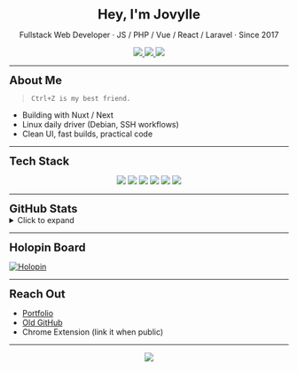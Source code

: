 <p align="center"><strong style="font-size: 1.5rem;">Hey, I'm Jovylle</strong></p>
<p align="center">Fullstack Web Developer · JS / PHP / Vue / React / Laravel · Since 2017</p>


<p align="center">
  <a href="https://jovylle.com" target="_blank">
    <img src="https://img.shields.io/badge/Visit%20Portfolio-000?style=for-the-badge&logo=firefox&logoColor=white" />
  </a>
  <a href="https://github.com/jovyllebermudez-old" target="_blank">
    <img src="https://img.shields.io/badge/Old%20GitHub-555?style=for-the-badge&logo=github&logoColor=white" />
  </a>
  <a href="#" target="_blank">
    <img src="https://img.shields.io/badge/Chrome%20Extension-Used%20by%20100%2B-blue?style=for-the-badge&logo=google-chrome&logoColor=white" />
  </a>
</p>

---

<div style="font-size: 1.25rem; font-weight: bold">About Me</div>

> `Ctrl+Z is my best friend.`

- Building with Nuxt / Next  
- Linux daily driver (Debian, SSH workflows)  
- Clean UI, fast builds, practical code

---

<div style="font-size: 1.25rem; font-weight: bold">Tech Stack</div>

<p align="center">
  <img src="https://img.shields.io/badge/javascript-323330?style=for-the-badge&logo=javascript&logoColor=F7DF1E" />
  <img src="https://img.shields.io/badge/Nuxt-002E3B?style=for-the-badge&logo=nuxtdotjs&logoColor=00DC82" />
  <img src="https://img.shields.io/badge/vuejs-35495e?style=for-the-badge&logo=vuedotjs&logoColor=4FC08D" />
  <img src="https://img.shields.io/badge/react-20232a?style=for-the-badge&logo=react&logoColor=61DAFB" />
  <img src="https://img.shields.io/badge/laravel-FF2D20?style=for-the-badge&logo=laravel&logoColor=white" />
  <img src="https://img.shields.io/badge/php-777BB4?style=for-the-badge&logo=php&logoColor=white" />
</p>

---

<div style="font-size: 1.25rem; font-weight: bold">GitHub Stats</div>

<details>
<summary>Click to expand</summary>
<br>

<p align="center">
  <img src="http://github-profile-summary-cards.vercel.app/api/cards/profile-details?username=jovylle&theme=onedark" />
  <br />
  <img src="https://streak-stats.demolab.com?user=jovylle&theme=github-dark-dimmed&border_radius=6&hide_current_streak=true&hide_longest_streak=true" />
  <br />
  <img src="https://github-readme-stats-jov.vercel.app/api/top-langs/?username=jovylle&hide=css,scss,html&theme=onedark&hide_border=true&layout=compact&langs_count=8" />
</p>
</details>

---

<div style="font-size: 1.25rem; font-weight: bold">Holopin Board</div>

[![Holopin](https://holopin.me/jovylle)](https://jovylle.com)

---

<div style="font-size: 1.25rem; font-weight: bold">Reach Out</div>

- [Portfolio](https://jovylle.com)  
- [Old GitHub](https://github.com/jovyllebermudez-old)  
- Chrome Extension (link it when public)

---

<p align="center">
  <img src="https://visitcount.itsvg.in/api?id=jovylle&label=Profile%20Views&color=6&icon=5&pretty=false" />
</p>
